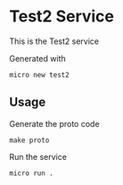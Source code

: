 # Test2 Service

This is the Test2 service

Generated with

```
micro new test2
```

## Usage

Generate the proto code

```
make proto
```

Run the service

```
micro run .
```